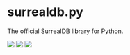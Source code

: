 # surrealdb.py

The official SurrealDB library for Python.

[![](https://img.shields.io/badge/status-beta-ff00bb.svg?style=flat-square)](https://github.com/surrealdb/surrealdb.py) [![](https://img.shields.io/badge/docs-view-44cc11.svg?style=flat-square)](https://surrealdb.com/docs/integration/libraries/python) [![](https://img.shields.io/badge/license-Apache_License_2.0-00bfff.svg?style=flat-square)](https://github.com/surrealdb/surrealdb.py)
